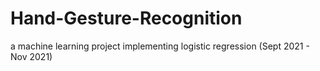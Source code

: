 # Hand-Gesture-Recognition
a machine learning project implementing logistic regression (Sept 2021 - Nov 2021)
